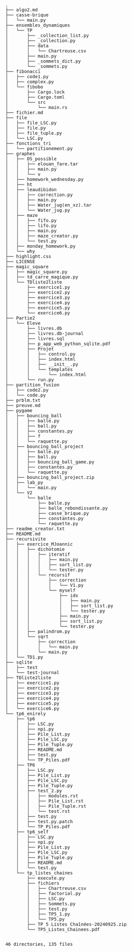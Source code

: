 <!DOCTYPE html>
<html>
<head>
<meta charset="ISO-8859-1">
<title>Source file</title>
<link rel="stylesheet" type="text/css" href="highlight.css">
</head>
<body class="hl">
<pre class="hl">.
├── algo2.md
├── casse-brique
│   └── main.py
├── ensembles_dynamiques
│   └── TP
│       ├── _collection_list.py
│       ├── _collection.py
│       ├── data
│       │   └── Chartreuse.csv
│       ├── main.py
│       ├── _sommets_dict.py
│       └── _sommets.py
├── fibonacci
│   ├── code1.py
│   ├── complex.py
│   └── fibobo
│       ├── Cargo.lock
│       ├── Cargo.toml
│       └── src
│           └── main.rs
├── fichier.md
├── file
│   ├── file_LSC.py
│   ├── file.py
│   ├── file_tuple.py
│   └── LSC.py
├── fonctions_tri
│   └── partitionement.py
├── graphes
│   ├── DS_possible
│   │   ├── elouan_fare.tar
│   │   ├── main.py
│   │   └── v
│   ├── homework_wednesday.py
│   ├── ht
│   ├── leaudibidon
│   │   ├── correction.py
│   │   ├── main.py
│   │   ├── Water_jug(en_xz).tar
│   │   └── Water_jug.py
│   ├── maze
│   │   ├── fifo.py
│   │   ├── lifo.py
│   │   ├── main.py
│   │   ├── maze_creator.py
│   │   └── test.py
│   ├── monday_homework.py
│   └── why
├── highlight.css
├── LICENSE
├── magic_square
│   ├── magic_square.py
│   ├── td_carre_magique.py
│   └── TDliste2liste
│       ├── exercice1.py
│       ├── exercice2.py
│       ├── exercice3.py
│       ├── exercice4.py
│       ├── exercice5.py
│       └── exercice6.py
├── Partie2
│   └── Eleve
│       ├── livres.db
│       ├── livres.db-journal
│       ├── livres.sql
│       ├── p_app_web_python_sqlite.pdf
│       ├── Projet
│       │   ├── control.py
│       │   ├── index.html
│       │   ├── __init__.py
│       │   └── templates
│       │       └── index.html
│       └── run.py
├── partition_fusion
│   ├── code2.py
│   └── code.py
├── prblm.txt
├── preuve.md
├── pygame
│   ├── bouncing_ball
│   │   ├── balle.py
│   │   ├── ball.py
│   │   ├── constantes.py
│   │   ├── f
│   │   └── raquette.py
│   ├── bouncing_ball_project
│   │   ├── balle.py
│   │   ├── ball.py
│   │   ├── bouncing_ball_game.py
│   │   ├── constantes.py
│   │   └── raquette.py
│   ├── bouncing_ball_project.zip
│   ├── lab_py
│   │   └── main.py
│   └── V2
│       └── balle
│           ├── balle.py
│           ├── balle_rebondissante.py
│           ├── casse_brique.py
│           ├── constantes.py
│           └── raquette.py
├── readme_creator.txt
├── README.md
├── recursivite
│   ├── exercice_MJoannic
│   │   ├── dichotomie
│   │   │   ├── iteratif
│   │   │   │   ├── main.py
│   │   │   │   ├── sort_list.py
│   │   │   │   └── tester.py
│   │   │   └── recursif
│   │   │       ├── correction
│   │   │       │   └── V1.py
│   │   │       └── myself
│   │   │           ├── idx
│   │   │           │   ├── main.py
│   │   │           │   ├── sort_list.py
│   │   │           │   └── tester.py
│   │   │           ├── main.py
│   │   │           ├── sort_list.py
│   │   │           └── tester.py
│   │   ├── palindrom.py
│   │   └── sqrt
│   │       ├── correction
│   │       │   └── main.py
│   │       └── main.py
│   └── TD1.py
├── sqlite
│   ├── test
│   └── test-journal
├── TDliste2liste
│   ├── exercice1.py
│   ├── exercice2.py
│   ├── exercice3.py
│   ├── exercice4.py
│   ├── exercice5.py
│   └── exercice6.py
└── tp6_enirely
    ├── tp6
    │   ├── LSC.py
    │   ├── npi.py
    │   ├── Pile_List.py
    │   ├── Pile_LSC.py
    │   ├── Pile_Tuple.py
    │   ├── README.md
    │   ├── test.py
    │   └── TP_Piles.pdf
    ├── TP6
    │   ├── LSC.py
    │   ├── Pile_List.py
    │   ├── Pile_LSC.py
    │   ├── Pile_Tuple.py
    │   ├── test_2.py
    │   │   ├── modules.rst
    │   │   ├── Pile_List.rst
    │   │   ├── Pile_Tuple.rst
    │   │   └── test.rst
    │   ├── test.py
    │   ├── test.py.patch
    │   └── TP_Piles.pdf
    ├── tp6_self
    │   ├── LSC.py
    │   ├── npi.py
    │   ├── Pile_List.py
    │   ├── Pile_LSC.py
    │   ├── Pile_Tuple.py
    │   ├── README.md
    │   └── test.py
    └── tp_listes_chaines
        ├── execute.py
        ├── fichiers
        │   ├── Chartreuse.csv
        │   ├── factorial.py
        │   ├── LSC.py
        │   ├── Sommets.py
        │   ├── test.py
        │   ├── TP5_1.py
        │   └── TP5.py
        ├── TP 5 Listes Chaînées-20240925.zip
        └── TP5_Listes_Chainees.pdf

46 directories, 135 files
</pre>
</body>
</html>
<!--HTML generated by highlight 4.13, http://andre-simon.de/-->
